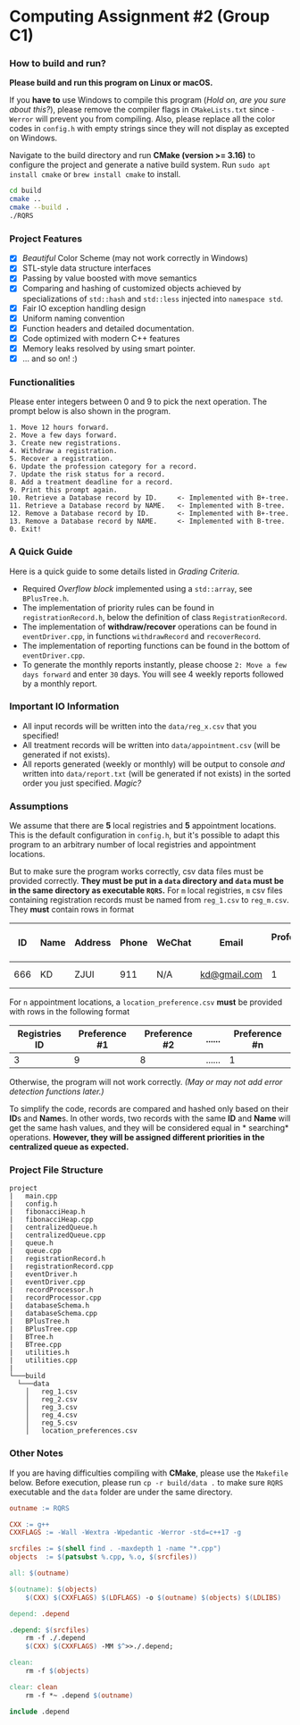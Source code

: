 # Computing Assignment #2 (Group C1)

### How to build and run?

**Please build and run this program on Linux or macOS.**

If you **have to** use Windows to compile this program (*Hold on, are you sure about this?*), please remove the compiler
flags in `CMakeLists.txt` since `-Werror`
will prevent you from compiling. Also, please replace all the color codes in `config.h` with empty strings since they
will not
display as excepted on Windows.

Navigate to the build directory and run **CMake (version >= 3.16)** to configure the project and generate a native build
system. Run `sudo apt install cmake` or `brew install cmake` to install.

```bash
cd build
cmake ..
cmake --build .
./RQRS
```

### Project Features

- [x] *Beautiful* Color Scheme (may not work correctly in Windows)
- [x] STL-style data structure interfaces
- [x] Passing by value boosted with move semantics
- [x] Comparing and hashing of customized objects achieved by specializations of `std::hash` and `std::less` injected
  into `namespace std`.
- [x] Fair IO exception handling design
- [x] Uniform naming convention
- [x] Function headers and detailed documentation.
- [x] Code optimized with modern C++ features
- [x] Memory leaks resolved by using smart pointer.
- [x] ... and so on! :)

### Functionalities

Please enter integers between 0 and 9 to pick the next operation.
The prompt below is also shown in the program.

    1. Move 12 hours forward.
    2. Move a few days forward.
    3. Create new registrations.
    4. Withdraw a registration.
    5. Recover a registration.
    6. Update the profession category for a record.
    7. Update the risk status for a record.
    8. Add a treatment deadline for a record.
    9. Print this prompt again.
    10. Retrieve a Database record by ID.     <- Implemented with B+-tree.
    11. Retrieve a Database record by NAME.   <- Implemented with B-tree.
    12. Remove a Database record by ID.       <- Implemented with B+-tree.
    13. Remove a Database record by NAME.     <- Implemented with B-tree.
    0. Exit!

### A Quick Guide

Here is a quick guide to some details listed in *Grading Criteria*.

* Required *Overflow block* implemented using a `std::array`, see `BPlusTree.h`.
* The implementation of priority rules can be found in `registrationRecord.h`, below the definition of
  class `RegistrationRecord`.
* The implementation of **withdraw/recover** operations can be found in `eventDriver.cpp`, in functions `withdrawRecord`
  and `recoverRecord`.
* The implementation of reporting functions can be found in the bottom of `eventDriver.cpp`.
* To generate the monthly reports instantly, please choose `2: Move a few days forward` and enter `30` days. You will
  see
  4 weekly reports followed by a monthly report.

### Important IO Information

* All input records will be written into the `data/reg_x.csv` that you specified!
* All treatment records will be written into `data/appointment.csv` (will be generated if not exists).
* All reports generated (weekly or monthly) will be output to console *and* written into `data/report.txt` (will be
  generated
  if not exists) in the sorted order you just specified. *Magic?*

### Assumptions

We assume that there are **5** local registries and **5** appointment locations. This is the default configuration
in `config.h`, but it's possible to adapt this program to an arbitrary number of local registries and appointment
locations.

But to make sure the program works correctly, csv data files must be provided correctly. **They must be put in a `data`
directory and `data` must be in the same directory as executable `RQRS`.** For `m` local registries, `m`
csv files containing registration records must be named from `reg_1.csv` to
`reg_m.csv`. They **must** contain rows in format

| ID  | Name | Address | Phone | WeChat | Email        | Profession ID | Date of Birth | Risk Status | Registry ID |
|-----|------|---------|-------|--------|--------------|---------------|---------------|-------------|-------------|
| 666 | KD   | ZJUI    | 911   | N/A    | kd@gmail.com | 1             | 1900-01-01    | 0           | 1           |

For `n` appointment locations, a `location_preference.csv` **must** be provided with rows in the following format

| Registries ID | Preference #1 | Preference #2 | ...... | Preference #n |
|---------------|---------------|---------------|--------|---------------|
| 3             | 9             | 8             | ...... | 1             |

Otherwise, the program will not work correctly. *(May or may not add error detection functions later.)*

To simplify the code, records are compared and hashed only based on their **ID**s and **Name**s. In other words, two
records with the same **ID** and **Name** will get the same hash values, and they will be considered equal in *
searching* operations. **However, they will be assigned different priorities in the centralized queue as expected.**

### Project File Structure

```
project
|   main.cpp
|   config.h
|   fibonacciHeap.h
|   fibonacciHeap.cpp
|   centralizedQueue.h
|   centralizedQueue.cpp
|   queue.h
|   queue.cpp
|   registrationRecord.h
|   registrationRecord.cpp
|   eventDriver.h
|   eventDriver.cpp
|   recordProcessor.h
|   recordProcessor.cpp
|   databaseSchema.h
|   databaseSchema.cpp
|   BPlusTree.h
|   BPlusTree.cpp
|   BTree.h
|   BTree.cpp
|   utilities.h
|   utilities.cpp
|
└───build
  └───data
    │   reg_1.csv
    │   reg_2.csv
    │   reg_3.csv
    │   reg_4.csv
    │   reg_5.csv
    │   location_preferences.csv
```

### Other Notes

If you are having difficulties compiling with **CMake**, please use the `Makefile` below.
Before execution, please run `cp -r build/data .` to make sure `RQRS` executable and the `data` folder are under the
same directory.

```makefile
outname := RQRS

CXX := g++
CXXFLAGS := -Wall -Wextra -Wpedantic -Werror -std=c++17 -g

srcfiles := $(shell find . -maxdepth 1 -name "*.cpp")
objects  := $(patsubst %.cpp, %.o, $(srcfiles))

all: $(outname)

$(outname): $(objects)
	$(CXX) $(CXXFLAGS) $(LDFLAGS) -o $(outname) $(objects) $(LDLIBS)

depend: .depend

.depend: $(srcfiles)
	rm -f ./.depend
	$(CXX) $(CXXFLAGS) -MM $^>>./.depend;

clean:
	rm -f $(objects)

clear: clean
	rm -f *~ .depend $(outname)

include .depend
```
